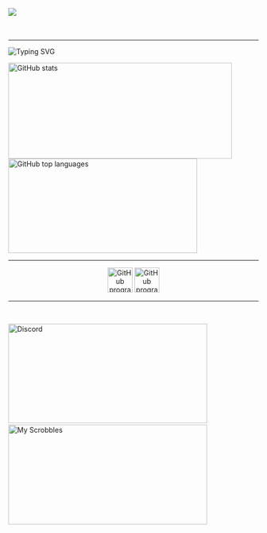 ![](https://camo.githubusercontent.com/13c7ba5bf2a6bd0394ea9706f92a3ad4c4e01c6b6b33e7c50ae96e783f269a6c/68747470733a2f2f63617073756c652d72656e6465722e76657263656c2e6170702f6170693f747970653d776176696e6726636f6c6f723d336461333761266865696768743d3132302673656374696f6e3d686561646572)
<p align="center">
  <img src="https://komarev.com/ghpvc/?username=toxaemia&color=3BA37A&style=plastic&label=profile+views" width="110" height="17" />              
 <a href="https://youtube.com/c/Clayzee" target="_blank">
  <img src="https://img.shields.io/youtube/channel/subscribers/UCv6159_GAHIxNS5bzikpN-w?color=3BA37A&label=youtube&style=plastic" width="96" height="17" />
</a>
</p>
<hr width="100%" />

![Typing SVG](https://readme-typing-svg.herokuapp.com/?color=3da37a&duration=4000&size=35&center=true&vCenter=true&width=1000&lines=welcome;to+my+profile!)

<p float="left">
  <img src="https://github-readme-stats.vercel.app/api?username=toxaemia&show_icons=true&hide_border=true&theme=panda&bg_color=00000000" alt="GitHub stats" style="height: 193px; width: 450px;"/>
  <img src="https://github-readme-stats.vercel.app/api/top-langs/?username=toxaemia&layout=compact&hide_border=true&theme=panda&bg_color=00000000" alt="GitHub top languages" style="height: 190px; width: 380px;"/>
</p>
<hr width="100%" />

<p align="center">
  <img src="https://cdn-icons-png.flaticon.com/512/6132/6132222.png" width="50" height="50" alt="GitHub programming language count" />
  <img src="https://cdn-icons-png.flaticon.com/512/5968/5968282.png" width="50" height="50" alt="GitHub programming language count" />
</p>

<hr width="100%" />

&nbsp;&nbsp;&nbsp;&nbsp;&nbsp;&nbsp;&nbsp;&nbsp;&nbsp;&nbsp;&nbsp;&nbsp;&nbsp;&nbsp;&nbsp;&nbsp;&nbsp;&nbsp;&nbsp;&nbsp;&nbsp;&nbsp;&nbsp;&nbsp;&nbsp;&nbsp;&nbsp;&nbsp;&nbsp;&nbsp;&nbsp;&nbsp;&nbsp;&nbsp;&nbsp;&nbsp;&nbsp;&nbsp;&nbsp;&nbsp;&nbsp;&nbsp;&nbsp;&nbsp;&nbsp;&nbsp;&nbsp;

<p float="left">
  <img src="https://lanyard-profile-readme.vercel.app/api/372457344841547786?theme=light&bg=212121&animated=true&borderRadius=17px&idleMessage=Probably%20doing%20something%20else..." alt="Discord" style="height: 200px; width: 400px;" />&nbsp;&nbsp;&nbsp;&nbsp;&nbsp;&nbsp;&nbsp;&nbsp;&nbsp;&nbsp;
  <img src="https://lastfm-recently-played.vercel.app/api?user=femboyy&count=3" alt="My Scrobbles" style="height: 201px; width: 400px;" />
</p>
